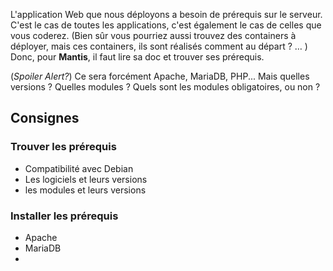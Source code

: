 L'application Web que nous déployons a besoin de prérequis sur le serveur. C'est le cas de toutes les applications, c'est également le cas de celles que vous coderez.  (Bien sûr vous pourriez aussi trouvez des containers à déployer, mais ces containers, ils sont réalisés comment au départ ? … )  Donc, pour **Mantis**, il faut lire sa doc et trouver ses prérequis.  

(_Spoiler Alert?_) Ce sera forcément Apache, MariaDB, PHP...  Mais quelles versions ? Quelles modules ? Quels sont les modules obligatoires, ou non ?
## Consignes
### Trouver les prérequis
 - Compatibilité avec Debian
 - Les logiciels et leurs versions
 - les modules et leurs versions
### Installer les prérequis
 - Apache
 - MariaDB
 - 